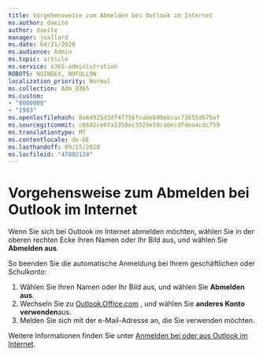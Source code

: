 ```yaml
---
title: Vorgehensweise zum Abmelden bei Outlook im Internet
ms.author: daeite
author: daeite
manager: joallard
ms.date: 04/21/2020
ms.audience: Admin
ms.topic: article
ms.service: o365-administration
ROBOTS: NOINDEX, NOFOLLOW
localization_priority: Normal
ms.collection: Adm_O365
ms.custom:
- "8000008"
- "1993"
ms.openlocfilehash: 8a6d925d3df47756fcabeb90ebcac73855d675ef
ms.sourcegitcommit: c6692ce0fa1358ec3529e59ca0ecdfdea4cdc759
ms.translationtype: MT
ms.contentlocale: de-DE
ms.lasthandoff: 09/15/2020
ms.locfileid: "47802128"
---
```

# <a name="how-to-sign-out-of-outlook-on-the-web"></a>Vorgehensweise zum Abmelden bei Outlook im Internet

Wenn Sie sich bei Outlook im Internet abmelden möchten, wählen Sie in der oberen rechten Ecke ihren Namen oder Ihr Bild aus, und wählen Sie **Abmelden aus**.

So beenden Sie die automatische Anmeldung bei Ihrem geschäftlichen oder Schulkonto:

1. Wählen Sie Ihren Namen oder Ihr Bild aus, und wählen Sie **Abmelden aus**.
1. Wechseln Sie zu [Outlook.Office.com](https://outlook.office.com/) , und wählen Sie **anderes Konto verwenden**aus.
1. Melden Sie sich mit der e-Mail-Adresse an, die Sie verwenden möchten.

Weitere Informationen finden Sie unter [Anmelden bei oder aus Outlook im Internet](https://support.office.com/article/763fab4d-0138-4814-b450-37fc286bcb79).